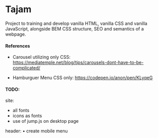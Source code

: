 # Tajam

Project to training and develop vanilla HTML, vanilla CSS and vanilla JavaScript, alongside BEM CSS structure, SEO and semantics of a webpage. 


#### References

- Carousel utilizing only CSS:
https://mediatemple.net/blog/tips/carousels-dont-have-to-be-complicated/

- Hamburguer Menu CSS only:
https://codepen.io/anon/pen/KLyqeG


#### TODO:

site:
  - all fonts
  - icons as fonts
  - use of jump.js on desktop page

header:
  &bull; create mobile menu

